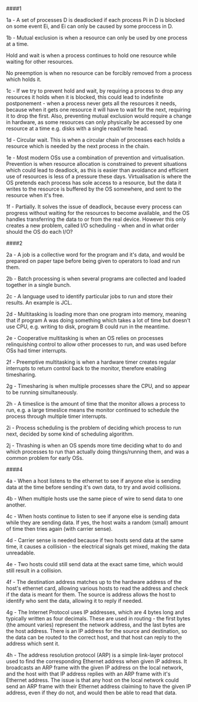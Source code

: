 ####1

1a - A set of processes D is deadlocked if each process Pi in D is blocked on some event Ei, and Ei can only be caused by some proccess in D.

1b - Mutual exclusion is when a resource can only be used by one process at a time.

Hold and wait is when a process continues to hold one resource while waiting for other resources.

No preemption is when no resource can be forcibly removed from a process which holds it.

1c - If we try to prevent hold and wait, by requiring a process to drop any resources it holds when it is blocked, this could lead to indefinite postponement - when a process never gets all the resources it needs, because when it gets one resource it will have to wait for the next, requiring it to drop the first. Also, preventing mutual exclusion would require a change in hardware, as some resources can only physically be accessed by one resource at a time e.g. disks with a single read/write head.

1d - Circular wait. This is when a circular chain of processes each holds a resource which is needed by the next process in the chain.

1e - Most modern OSs use a combination of prevention and virtualisation. Prevention is when resource allocation is constrained to prevent situations which could lead to deadlock, as this is easier than avoidance and efficient use of resources is less of a pressure these days. Virtualisation is where the OS pretends each process has sole access to a resource, but the data it writes to the resource is buffered by the OS somewhere, and sent to the resource when it's free.

1f - Partially. It solves the issue of deadlock, because every process can progress without waiting for the resources to become available, and the OS handles transferring the data to or from the real device. However this only creates a new problem, called I/O scheduling - when and in what order should the OS do each I/O?

####2

2a - A job is a collective word for the program and it's data, and would be prepared on paper tape before being given to operators to load and run them.

2b - Batch processing is when several programs are collected and loaded together in a single bunch.

2c - A language used to identify particular jobs to run and store their results. An example is JCL.

2d - Multitasking is loading more than one program into memory, meaning that if program A was doing something which takes a lot of time but doesn't use CPU, e.g. writing to disk, program B could run in the meantime.

2e - Cooperative multitasking is when an OS relies on processes relinquishing control to allow other processes to run, and was used before OSs had timer interrupts.

2f - Preemptive multitasking is when a hardware timer creates regular interrupts to return control back to the monitor, therefore enabling timesharing.

2g - Timesharing is when multiple processes share the CPU, and so appear to be running simultaneously.

2h - A timeslice is the amount of time that the monitor allows a process to run, e.g. a large timeslice means the monitor continued to schedule the process through multiple timer interrupts.

2i - Process scheduling is the problem of deciding which process to run next, decided by some kind of scheduling algorithm.

2j - Thrashing is when an OS spends more time deciding what to do and which processes to run than actually doing things/running them, and was a common problem for early OSs.

####4

4a - When a host listens to the ethernet to see if anyone else is sending data at the time before sending it's own data, to try and avoid collisions.

4b - When multiple hosts use the same piece of wire to send data to one another.

4c - When hosts continue to listen to see if anyone else is sending data while they are sending data. If yes, the host waits a random (small) amount of time then tries again (with carrier sense).

4d - Carrier sense is needed because if two hosts send data at the same time, it causes a collision - the electrical signals get mixed, making the data unreadable.

4e - Two hosts could still send data at the exact same time, which would still result in a collision.

4f - The destination address matches up to the hardware address of the host's ethernet card, allowing various hosts to read the address and check if the data is meant for them. The source is address allows the host to identify who sent the data, allowing it to reply if needed.

4g - The Internet Protocol uses IP addresses, which are 4 bytes long and typically written as four decimals. These are used in routing - the first bytes (the amount varies) represent the network address, and the last bytes are the host address. There is an IP address for the source and destination, so the data can be routed to the correct host, and that host can reply to the address which sent it.

4h - The address resolution protocol (ARP) is a simple link-layer protocol used to find the corresponding Ethernet address when given IP address. It broadcasts an ARP frame with the given IP address on the local network, and the host with that IP address replies with an ARP frame with it's Ethernet address. The issue is that any host on the local network could send an ARP frame with their Ethernet address claiming to have the given IP address, even if they do not, and would then be able to read that data.
